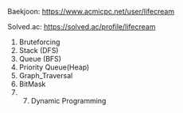 Baekjoon: https://www.acmicpc.net/user/lifecream

Solved.ac: https://solved.ac/profile/lifecream

1. Bruteforcing
2. Stack (DFS)
3. Queue (BFS)
4. Priority Queue(Heap)
5. Graph_Traversal
6. BitMask
7. 7. Dynamic Programming
